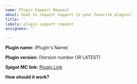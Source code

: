 ```yaml
---
name: Plugin Support Request
about: Used to request support to your favorite plugins!
title: ''
labels: plugin support request
assignees: ''

---
```


**Plugin name:** (Plugin's Name)

**Plugin version:** (Version number OR LATEST)

**Spigot MC link:** [Plugin Link](https://www.PLUGIN_LINK_HERE.com)

**How should it work?**
<!-- Start typing down here -->
